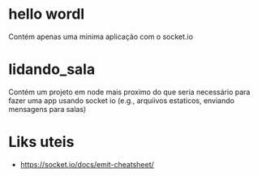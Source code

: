 # hello wordl

Contém apenas uma minima aplicação com o socket.io

# lidando_sala

Contém um projeto em node mais proximo do que seria necessário para fazer uma app usando socket io (e.g., arquiivos estaticos, enviando mensagens para salas)

# Liks uteis

-  https://socket.io/docs/emit-cheatsheet/